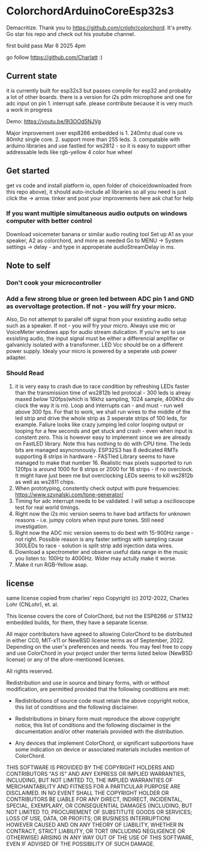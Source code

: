 # ColorchordArduinoCoreEsp32s3
Demacritize. Thank you to https://github.com/cnlohr/colorchord. It's pretty. Go star his repo and check out his youtube channel.

first build pass Mar 6 2025 4pm

go follow https://github.com/Charlatt :)

## Current state
it is currently built for esp32s3 but passes compile for esp32 and probably a lot of other boards.
there is a version for i2s pdm microphone and one for adc input on pin 1. interrupt safe.
please contribute because it is very much a work in progress

Demo: https://youtu.be/9l3OOd5NJVg

Major improvement over esp8266 embedded is 1. 240mhz dual core vs 80mhz single core. 2. support more than 255 leds. 3. compatable with arduino libraries and use fastled for ws2812 - so it is easy to support other addressable leds like rgb-yellow 4 color hue wheel

## Get started
get vs code and install platform io, open folder of choice(downloaded from this repo above), it should auto-include all libraries so all you need is just click the -> arrow.
tinker and post your improvements here
ask chat for help

### If you want multiple simultaneous audio outputs on windows computer with better control
Download voicemeter banana or similar audio routing tool
Set up A1 as your speaker, A2 as colorchord, and more as needed
Go to MENU -> System settings -> delay - and type in approperate audioStreamDelay in ms.

## Note to self
### Don't cook your microcontroller
### Add a few strong blue or green led between ADC pin 1 and GND as overvoltage protection. If not - you *will* fry your micro.  
Also, Do not attempt to parallel off signal from your exsisting audio setup such as a speaker. If not - you *will* fry your micro. Always use mic or VoiceMeter windows app for audio stream dulication. If you're set to use exsisting audio, the input signal must be either a differencial amplifier or galvanicly isolated with a transformer. LED Vcc should be on a different power supply. Idealy your micro is powered by a seperate usb power adapter.
### Should Read
1. it is very easy to crash due to race condition by refreshing LEDs faster than the transmission time of ws2812b led protocal - 300 leds is alreay maxed *below* 120fps(which is 16khz sampling, 1024 sample, 400Khz div clock the way it is rn). Loop and interrupts can - and must - run well above 300 fps. For that to work, we shall run wires to the middle of the led strip and drive the whole strip as 3 seperate strips of 100 leds, for example. Faliure looks like crazy jumping led color looping output or looping for a few seconds and get stuck and crash - even when input is constent zero. This is however easy to implement since we are already on FastLED library.
   Note this has nothing to do with CPU time. The leds bits are managed asyncronously. ESP32S3 has 8 dedicated RMTs supporting 8 strips in hardware - FASTled Library seems to have managed to make that number 16.
   Realistic max pixels supported to run 120fps is around 1000 for 8 strips or 2000 for 16 strips - if no overclock. It might have just been me but overclocking LEDs seems to kill ws2812b as well as ws2811 chips.
2. When prototyping, constently check output with pure frequencies: https://www.szynalski.com/tone-generator/
3. Timing for adc interrupt needs to be validated. I will setup a oscilioscope test for real world timings.
4. Right now the i2s mic version seems to have bad artifacts for unknown reasons - i.e. jumpy colors when input pure tones. Still need investigation.
5. Right now the ADC mic version seems to do best with 15-900Hz range - not right. Possible reason is any faster settings with sampling cause 300LEDs to race - solution is split strip add injection data wires.
6. Download a spectrometer and observe useful data range in the music you listen to: 100Hz to 4000Hz. Wider may actully make it worse.
7. Make it run RGB-Yellow asap.

## license
same license copied from charles' repo
Copyright (c) 2012-2022, Charles Lohr (CNLohr), et. al.

This license covers the core of ColorChord, but not the ESP8266 or STM32
embedded builds, for them, they have a separate license.

All major contributors have agreed to allowing ColorChord to be distributed
in either CC0, MIT-x11 or NewBSD license terms as of September, 2022.
Depending on the user's preferences and needs.  You may feel free to copy
and use ColorChord in your project under ther terms listed below (NewBSD
license) or any of the afore-mentioned licenses.

All rights reserved.

Redistribution and use in source and binary forms, with or without
modification, are permitted provided that the following conditions are met:

* Redistributions of source code must retain the above copyright notice, this
  list of conditions and the following disclaimer.

* Redistributions in binary form must reproduce the above copyright notice,
  this list of conditions and the following disclaimer in the documentation
  and/or other materials provided with the distribution.

* Any devices that implement ColorChord, or significant subportions have some
  indication on device or associated materials includes mention of ColorChord.

THIS SOFTWARE IS PROVIDED BY THE COPYRIGHT HOLDERS AND CONTRIBUTORS "AS IS"
AND ANY EXPRESS OR IMPLIED WARRANTIES, INCLUDING, BUT NOT LIMITED TO, THE
IMPLIED WARRANTIES OF MERCHANTABILITY AND FITNESS FOR A PARTICULAR PURPOSE ARE
DISCLAIMED. IN NO EVENT SHALL THE COPYRIGHT HOLDER OR CONTRIBUTORS BE LIABLE
FOR ANY DIRECT, INDIRECT, INCIDENTAL, SPECIAL, EXEMPLARY, OR CONSEQUENTIAL
DAMAGES (INCLUDING, BUT NOT LIMITED TO, PROCUREMENT OF SUBSTITUTE GOODS OR
SERVICES; LOSS OF USE, DATA, OR PROFITS; OR BUSINESS INTERRUPTION) HOWEVER
CAUSED AND ON ANY THEORY OF LIABILITY, WHETHER IN CONTRACT, STRICT LIABILITY,
OR TORT (INCLUDING NEGLIGENCE OR OTHERWISE) ARISING IN ANY WAY OUT OF THE USE
OF THIS SOFTWARE, EVEN IF ADVISED OF THE POSSIBILITY OF SUCH DAMAGE.

